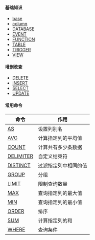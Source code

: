 #### 基础知识

- [base](/mysql/base.md)
- [column](/mysql/column.md)
- [DATABASE](/mysql/database.md)
- [EVENT](/mysql/event.md)
- [FUNCTION](/mysql/function.md)
- [TABLE](/mysql/table.md)
- [TRIGGER](/mysql/trigger.md)
- [VIEW](/mysql/view.md)

#### 增删改查

- [DELETE](/mysql/delete.md)
- [INSERT](/mysql/insert.md)
- [SELECT](/mysql/select.md)
- [UPDATE](/mysql/update.md)

#### 常用命令

| 命令 | 作用 |
| - | - |
| [AS](/mysql/as.md) | 设置列别名 |
| [AVG](/mysql/avg.md) | 计算指定列的平均值 |
| [COUNT](/mysql/count.md) | 计算共有多少条数据 |
| [DELIMITER](/mysql/delimiter.md) | 自定义结束符 |
| [DISTINCT](/mysql/distinct.md) | 过滤指定列中相同的值 |
| [GROUP](/mysql/group.md) | 分组 |
| [LIMIT](/mysql/limit.md) | 限制查询数量 |
| [MAX](/mysql/max.md) | 查询指定列的最大值 |
| [MIN](/mysql/min.md) | 查询指定列的最小值 |
| [ORDER](/mysql/order.md) | 排序 |
| [SUM](/mysql/sum.md) | 计算指定列的和 |
| [WHERE](/mysql/where.md) | 查询条件 |